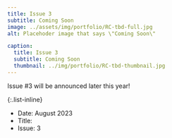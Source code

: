 ```yaml
---
title: Issue 3
subtitle: Coming Soon 
image: ../assets/img/portfolio/RC-tbd-full.jpg
alt: Placehoder image that says \"Coming Soon\"

caption:
  title: Issue 3
  subtitle: Coming Soon
  thumbnail: ../img/portfolio/RC-tbd-thumbnail.jpg
---
```

Issue \#3 will be announced later this year!

{:.list-inline}
- Date: August 2023
- Title:
- Issue: 3

